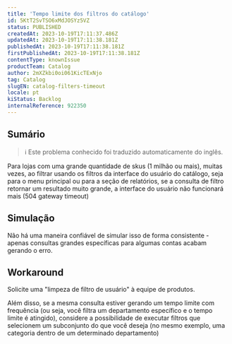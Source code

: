 ```yaml
---
title: 'Tempo limite dos filtros do catálogo'
id: 5KtT2SvTSO6xMdJOSYz5VZ
status: PUBLISHED
createdAt: 2023-10-19T17:11:37.486Z
updatedAt: 2023-10-19T17:11:38.181Z
publishedAt: 2023-10-19T17:11:38.181Z
firstPublishedAt: 2023-10-19T17:11:38.181Z
contentType: knownIssue
productTeam: Catalog
author: 2mXZkbi0oi061KicTExNjo
tag: Catalog
slugEN: catalog-filters-timeout
locale: pt
kiStatus: Backlog
internalReference: 922350
---
```


## Sumário

>ℹ️ Este problema conhecido foi traduzido automaticamente do inglês.


Para lojas com uma grande quantidade de skus (1 milhão ou mais), muitas vezes, ao filtrar usando os filtros da interface do usuário do catálogo, seja para o menu principal ou para a seção de relatórios, se a consulta de filtro retornar um resultado muito grande, a interface do usuário não funcionará mais (504 gateway timeout)

## Simulação


Não há uma maneira confiável de simular isso de forma consistente - apenas consultas grandes específicas para algumas contas acabam gerando o erro.



## Workaround


Solicite uma "limpeza de filtro de usuário" à equipe de produtos.

Além disso, se a mesma consulta estiver gerando um tempo limite com frequência (ou seja, você filtra um departamento específico e o tempo limite é atingido), considere a possibilidade de executar filtros que selecionem um subconjunto do que você deseja (no mesmo exemplo, uma categoria dentro de um determinado departamento)





